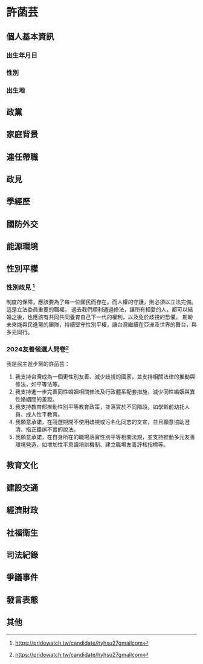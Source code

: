 # 許菡芸

## 個人基本資訊

### 出生年月日

### 性別

### 出生地

## 政黨

## 家庭背景

## 連任帶職

## 政見

## 學經歷

## 國防外交

## 能源環境

## 性別平權

### 性別政見 [^1]

制度的保障，應該要為了每一位國民而存在。而人權的守護，則必須以立法完備。這是立法委員重要的職權。
過去我們順利通過修法，讓所有相愛的人，都可以結婚之後，也應該有共同共同養育自己下一代的權利，以及免於歧視的恐懼。
期盼未來能與民進黨的團隊，持續堅守性別平權，讓台灣繼續在亞洲及世界的舞台，與多元同行。

### 2024友善候選人問卷[^1]

我是民主進步黨的許菡芸：

1. 我支持台灣成為一個更性別友善、減少歧視的國家，並支持相關法律的推動與修法，如平等法等。
1. 我支持進一步完善同性婚姻相關修法及行政體系配套措施，減少同性婚姻與異性婚姻間的差距。
1. 我支持教育部推動性別平等教育政策，並落實於不同階段，如學齡前幼托人員、成人性平教育。
1. 我願意承諾，在競選期間不使用歧視或污名化同志的文宣，並且願意協助澄清、指正錯誤不實的說法。
1. 我願意承諾，在自身所在的職場落實性別平等相關法規，並支持推動多元友善環境營造，如增加性平意識培訓機制、建立職場友善評核指標等。

[^1]: https://pridewatch.tw/candidate/hyhsu27gmailcom

## 教育文化

## 建設交通

## 經濟財政

## 社福衛生

## 司法紀錄

## 爭議事件

## 發言表態

## 其他
